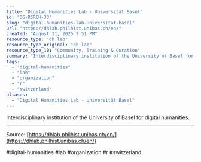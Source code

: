 ```yaml
---
title: "Digital Humanities Lab - Universität Basel"
id: "DG-RSRCH-33"
slug: "digital-humanities-lab-universitat-basel"
url: "https://dhlab.philhist.unibas.ch/en/"
created: "August 31, 2025 2:51 PM"
resource_type: "dh lab"
resource_type_original: "dh lab"
resource_type_10: "Community, Training & Curation"
summary: "Interdisciplinary institution of the University of Basel for digital humanities."
tags:
  - "digital-humanities"
  - "lab"
  - "organization"
  - "r"
  - "switzerland"
aliases:
  - "Digital Humanities Lab - Universität Basel"
---
```


Interdisciplinary institution of the University of Basel for digital humanities.

---

Source: [https://dhlab.philhist.unibas.ch/en/](https://dhlab.philhist.unibas.ch/en/)

#digital-humanities #lab #organization #r #switzerland
